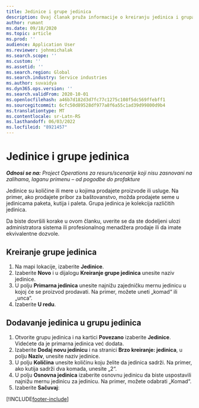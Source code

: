```yaml
---
title: Jedinice i grupe jedinica
description: Ovaj članak pruža informacije o kreiranju jedinica i grupa jedinica u Dynamics 365 Project Operations.
author: rumant
ms.date: 09/18/2020
ms.topic: article
ms.prod: ''
audience: Application User
ms.reviewer: johnmichalak
ms.search.scope: ''
ms.custom: ''
ms.assetid: ''
ms.search.region: Global
ms.search.industry: Service industries
ms.author: suvaidya
ms.dyn365.ops.version: ''
ms.search.validFrom: 2020-10-01
ms.openlocfilehash: a46b7d182d3d7fc77c1275c108f5dc569ffebff1
ms.sourcegitcommit: 6cfc50d89528df977a8f6a55c1ad39d99800d9b4
ms.translationtype: MT
ms.contentlocale: sr-Latn-RS
ms.lasthandoff: 06/03/2022
ms.locfileid: "8921457"
---
```

# <a name="units-and-unit-groups"></a>Jedinice i grupe jedinica

_**Odnosi se na:** Project Operations za resurs/scenarije koji nisu zasnovani na zalihama, laganu primenu – od pogodbe do profakture_

Jedinice su količine ili mere u kojima prodajete proizvode ili usluge. Na primer, ako prodajete pribor za baštovanstvo, možda prodajete seme u jedinicama paketa, kutija i paleta. Grupa jedinica je kolekcija različitih jedinica.

Da biste dovršili korake u ovom članku, uverite se da ste dodeljeni ulozi administratora sistema ili profesionalnog menadžera prodaje ili da imate ekvivalentne dozvole.

## <a name="create-a-unit-group"></a>Kreiranje grupe jedinica

1. Na mapi lokacije, izaberite **Jedinice**.
2. Izaberite **Novo** i u dijalogu **Kreiranje grupe jedinica** unesite naziv jedinice.
3. U polju **Primarna jedinica** unesite najnižu zajedničku mernu jedinicu u kojoj će se proizvod prodavati. Na primer, možete uneti „komad“ ili „unca“.
4. Izaberite **U redu**.

## <a name="add-units-to-a-unit-group"></a>Dodavanje jedinica u grupu jedinica

1. Otvorite grupu jedinica i na kartici **Povezano** izaberite **Jedinice**. Videćete da je primarna jedinica već dodata.
2. Izaberite **Dodaj novu jedinicu** i na stranici **Brzo kreiranje: jedinica**, u polju **Naziv**, unesite naziv jedinice.
3. U polju **Količina** unesite količinu koju želite da jedinica sadrži. Na primer, ako kutija sadrži dva komada, unesite „2“. 
4. U polju **Osnovna jedinica** izaberite osnovnu jedinicu da biste uspostavili najnižu mernu jedinicu za jedinicu. Na primer, možete odabrati „Komad“.
5. Izaberite **Sačuvaj**:


[!INCLUDE[footer-include](../includes/footer-banner.md)]